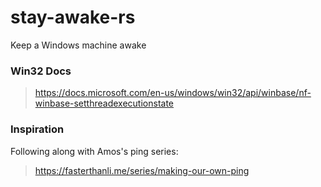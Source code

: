 # stay-awake-rs
Keep a Windows machine awake

### Win32 Docs
> https://docs.microsoft.com/en-us/windows/win32/api/winbase/nf-winbase-setthreadexecutionstate

### Inspiration
Following along with Amos's ping series:
> https://fasterthanli.me/series/making-our-own-ping 